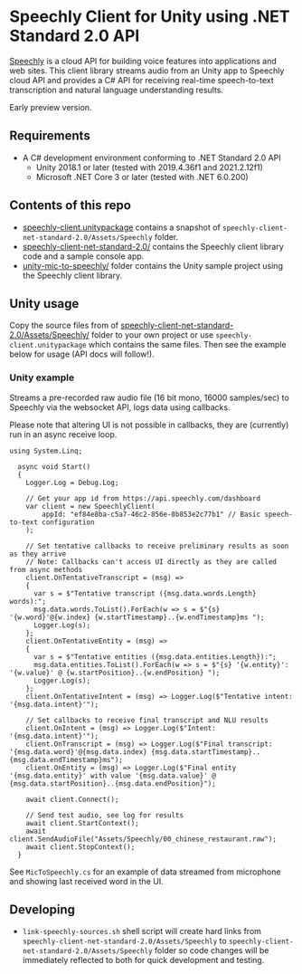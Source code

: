 # Speechly Client for Unity using .NET Standard 2.0 API

[Speechly](https://www.speechly.com/?utm_source=github&utm_medium=react-client&utm_campaign=text) is a cloud API for building voice features into applications and web sites. This client library streams audio from an Unity app to Speechly cloud API and provides a C# API for receiving real-time speech-to-text transcription and natural language understanding results.

Early preview version.

## Requirements

- A C# development environment conforming to .NET Standard 2.0 API
  - Unity 2018.1 or later (tested with 2019.4.36f1 and 2021.2.12f1)
  - Microsoft .NET Core 3 or later (tested with .NET 6.0.200)

## Contents of this repo

- [speechly-client.unitypackage](speechly-client.unitypackage) contains a snapshot of `speechly-client-net-standard-2.0/Assets/Speechly` folder.
- [speechly-client-net-standard-2.0/](speechly-client-net-standard-2.0/) contains the Speechly client library code and a sample console app.
- [unity-mic-to-speechly/](unity-mic-to-speechly/) folder contains the Unity sample project using the Speechly client library.

## Unity usage

Copy the source files from of [speechly-client-net-standard-2.0/Assets/Speechly/](speechly-client-net-standard-2.0/Assets/Speechly/) folder to your own project or use `speechly-client.unitypackage` which contains the same files. Then see the example below for usage (API docs will follow!).

### Unity example

Streams a pre-recorded raw audio file (16 bit mono, 16000 samples/sec) to Speechly via the websocket API, logs data using callbacks.

Please note that altering UI is not possible in callbacks, they are (currently) run in an async receive loop.

```
using System.Linq;

  async void Start()
  {
    Logger.Log = Debug.Log;

    // Get your app id from https://api.speechly.com/dashboard
    var client = new SpeechlyClient(
        appId: "ef84e8ba-c5a7-46c2-856e-8b853e2c77b1" // Basic speech-to-text configuration
    );

    // Set tentative callbacks to receive preliminary results as soon as they arrive
    // Note: Callbacks can't access UI directly as they are called from async methods
    client.OnTentativeTranscript = (msg) =>
    {
      var s = $"Tentative transcript ({msg.data.words.Length} words):";
      msg.data.words.ToList().ForEach(w => s = $"{s} '{w.word}'@{w.index} {w.startTimestamp}..{w.endTimestamp}ms ");
      Logger.Log(s);
    };
    client.OnTentativeEntity = (msg) =>
    {
      var s = $"Tentative entities ({msg.data.entities.Length}):";
      msg.data.entities.ToList().ForEach(w => s = $"{s} '{w.entity}': '{w.value}' @ {w.startPosition}..{w.endPosition} ");
      Logger.Log(s);
    };
    client.OnTentativeIntent = (msg) => Logger.Log($"Tentative intent: '{msg.data.intent}'");

    // Set callbacks to receive final transcript and NLU results
    client.OnIntent = (msg) => Logger.Log($"Intent: '{msg.data.intent}'");
    client.OnTranscript = (msg) => Logger.Log($"Final transcript: '{msg.data.word}'@{msg.data.index} {msg.data.startTimestamp}..{msg.data.endTimestamp}ms");
    client.OnEntity = (msg) => Logger.Log($"Final entity '{msg.data.entity}' with value '{msg.data.value}' @ {msg.data.startPosition}..{msg.data.endPosition}");

    await client.Connect();

    // Send test audio, see log for results
    await client.StartContext();
    await client.SendAudioFile("Assets/Speechly/00_chinese_restaurant.raw");
    await client.StopContext();
  }

```

See `MicToSpeechly.cs` for an example of data streamed from microphone and showing last received word in the UI.

## Developing

- `link-speechly-sources.sh` shell script will create hard links from `speechly-client-net-standard-2.0/Assets/Speechly` to `speechly-client-net-standard-2.0/Assets/Speechly` folder so code changes will be immediately reflected to both for quick development and testing.
